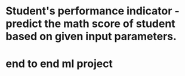 # Student's performance indicator  - predict the math score of student based on given input parameters. 
# end to end ml project 
